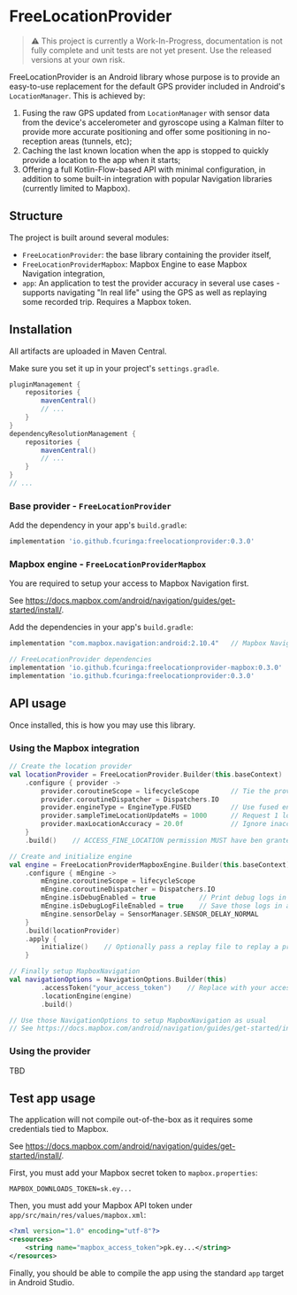 # FreeLocationProvider 

> :warning: This project is currently a Work-In-Progress, documentation is not fully complete and 
> unit tests are not yet present. Use the released versions at your own risk.

FreeLocationProvider is an Android library whose purpose is to provide an easy-to-use replacement
for the default GPS provider included in Android's `LocationManager`. This is achieved by:

1. Fusing the raw GPS updated from `LocationManager` with sensor data from the device's 
   accelerometer and gyroscope using a Kalman filter to provide more accurate positioning and offer
   some positioning in no-reception areas (tunnels, etc);
2. Caching the last known location when the app is stopped to quickly provide a location to the app
   when it starts;
3. Offering a full Kotlin-Flow-based API with minimal configuration, in addition to some built-in
   integration with popular Navigation libraries (currently limited to Mapbox).

## Structure

The project is built around several modules:

- `FreeLocationProvider`: the base library containing the provider itself,
- `FreeLocationProviderMapbox`: Mapbox Engine to ease Mapbox Navigation integration,
- `app`: An application to test the provider accuracy in several use cases - supports navigating 
  "In real life" using the GPS as well as replaying some recorded trip. Requires a Mapbox token.

## Installation

All artifacts are uploaded in Maven Central.

Make sure you set it up in your project's `settings.gradle`.

```groovy
pluginManagement {
    repositories {
        mavenCentral()
        // ...
    }
}
dependencyResolutionManagement {
    repositories {
        mavenCentral()
        // ...
    }
}
// ...
```

### Base provider - `FreeLocationProvider`

Add the dependency in your app's `build.gradle`:

```groovy
implementation 'io.github.fcuringa:freelocationprovider:0.3.0'
```

### Mapbox engine - `FreeLocationProviderMapbox`

You are required to setup your access to Mapbox Navigation first.

See https://docs.mapbox.com/android/navigation/guides/get-started/install/.

Add the dependencies in your app's `build.gradle`:

```groovy
implementation "com.mapbox.navigation:android:2.10.4"   // Mapbox Navigation

// FreeLocationProvider dependencies
implementation 'io.github.fcuringa:freelocationprovider-mapbox:0.3.0'
implementation 'io.github.fcuringa:freelocationprovider:0.3.0'
```

## API usage

Once installed, this is how you may use this library.

### Using the Mapbox integration

```kotlin
// Create the location provider
val locationProvider = FreeLocationProvider.Builder(this.baseContext)
    .configure { provider ->
        provider.coroutineScope = lifecycleScope        // Tie the provider to the activity lifecycle
        provider.coroutineDispatcher = Dispatchers.IO
        provider.engineType = EngineType.FUSED          // Use fused engine
        provider.sampleTimeLocationUpdateMs = 1000      // Request 1 location update per second
        provider.maxLocationAccuracy = 20.0f            // Ignore inaccurate GPS updates
    }
    .build()    // ACCESS_FINE_LOCATION permission MUST have ben granted before calling

// Create and initialize engine
val engine = FreeLocationProviderMapboxEngine.Builder(this.baseContext)
    .configure { mEngine ->
        mEngine.coroutineScope = lifecycleScope
        mEngine.coroutineDispatcher = Dispatchers.IO
        mEngine.isDebugEnabled = true           // Print debug logs in logcat
        mEngine.isDebugLogFileEnabled = true    // Save those logs in a file under .FreeLocationProvider 
        mEngine.sensorDelay = SensorManager.SENSOR_DELAY_NORMAL
    }
    .build(locationProvider)
    .apply {
        initialize()    // Optionally pass a replay file to replay a previous route instead of tracking
    }

// Finally setup MapboxNavigation
val navigationOptions = NavigationOptions.Builder(this)
        .accessToken("your_access_token")    // Replace with your access token
        .locationEngine(engine)
        .build()

// Use those NavigationOptions to setup MapboxNavigation as usual
// See https://docs.mapbox.com/android/navigation/guides/get-started/initialization/
```

### Using the provider

TBD

## Test app usage

The application will not compile out-of-the-box as it requires some credentials tied to Mapbox.

See https://docs.mapbox.com/android/navigation/guides/get-started/install/.

First, you must add your Mapbox secret token to `mapbox.properties`:

```properties
MAPBOX_DOWNLOADS_TOKEN=sk.ey...
```

Then, you must add your Mapbox API token under `app/src/main/res/values/mapbox.xml`:

```xml
<?xml version="1.0" encoding="utf-8"?>
<resources>
    <string name="mapbox_access_token">pk.ey...</string>
</resources>
```

Finally, you should be able to compile the app using the standard `app` target in Android Studio.
